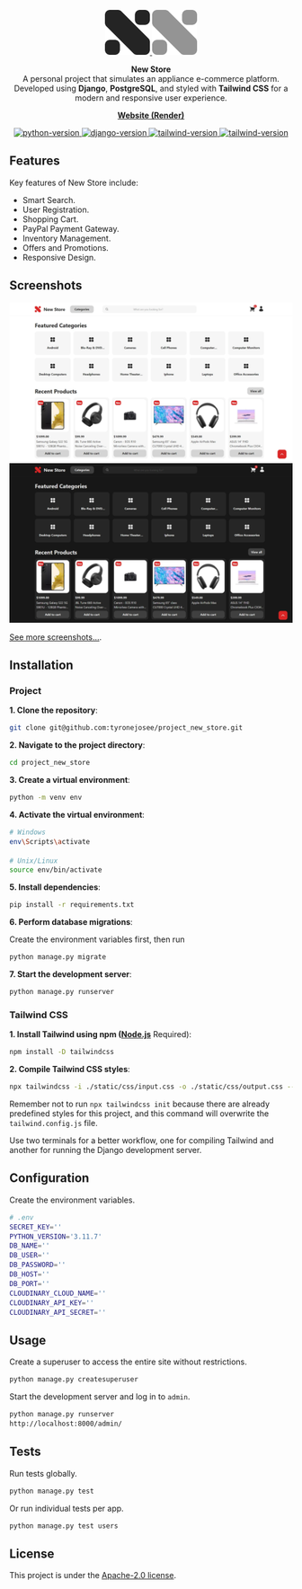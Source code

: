 <p align="center">
  <a href="https://github.com/tyronejosee/project_new_store#gh-light-mode-only" target="_blank">
    <img src="./static/img/logo_light.svg" alt="logo-light" width="80">
  </a>
  <a href="https://github.com/tyronejosee/project_new_store#gh-dark-mode-only" target="_blank">
    <img src="./static/img/logo_dark.svg" alt="logo-dark" width="80">
  </a>
</p>
<p align="center">
  <strong>New Store</strong>
  <br>
  A personal project that simulates an appliance e-commerce platform. Developed using <b>Django</b>, <b>PostgreSQL</b>, and styled with <b>Tailwind CSS</b> for a modern and responsive user experience.
<p>
<p align="center">
  <a href="https://new-store-8vlz.onrender.com/"><strong>Website (Render)</strong></a>
</p>
<p align="center">
  <a href="https://www.python.org/">
  <img src="https://img.shields.io/badge/python-3.11.3-blue" alt="python-version">
  </a>
  <a href="https://www.djangoproject.com/">
  <img src="https://img.shields.io/badge/django-4.2.4-blue" alt="django-version">
  </a>
  <a href="https://tailwindcss.com/">
  <img src="https://img.shields.io/badge/tailwindcss-3.3.2-blue" alt="tailwind-version">
  </a>
  <a href="https://nodejs.org/en">
  <img src="https://img.shields.io/badge/node-18.17.1-blue" alt="tailwind-version">
  </a>
</p>

## Features

Key features of New Store include:

- Smart Search.
- User Registration.
- Shopping Cart.
- PayPal Payment Gateway.
- Inventory Management.
- Offers and Promotions.
- Responsive Design.

## Screenshots

![Main_Light](/static/img/main_light.webp)
![Main_Dark](/static/img/main_dark.webp)

[See more screenshots...](screenshots.md).

## Installation

### Project

**1. Clone the repository**:

```bash
git clone git@github.com:tyronejosee/project_new_store.git
```

**2. Navigate to the project directory**:

```bash
cd project_new_store
```

**3. Create a virtual environment**:

```bash
python -m venv env
```

**4. Activate the virtual environment**:

```bash
# Windows
env\Scripts\activate

# Unix/Linux
source env/bin/activate
```

**5. Install dependencies**:

```bash
pip install -r requirements.txt
```

**6. Perform database migrations**:

Create the environment variables first, then run

```bash
python manage.py migrate
```


**7. Start the development server**:

```bash
python manage.py runserver
```

### Tailwind CSS

**1. Install Tailwind using npm ([Node.js](https://nodejs.org/en)** Required):

```bash
npm install -D tailwindcss
```

**2. Compile Tailwind CSS styles**:

```bash
npx tailwindcss -i ./static/css/input.css -o ./static/css/output.css --watch
```

Remember not to run `npx tailwindcss init` because there are already predefined styles for this project, and this command will overwrite the `tailwind.config.js` file.

Use two terminals for a better workflow, one for compiling Tailwind and another for running the Django development server.

## Configuration

Create the environment variables.

```bash
# .env
SECRET_KEY=''
PYTHON_VERSION='3.11.7'
DB_NAME=''
DB_USER=''
DB_PASSWORD=''
DB_HOST=''
DB_PORT=''
CLOUDINARY_CLOUD_NAME=''
CLOUDINARY_API_KEY=''
CLOUDINARY_API_SECRET=''
```

## Usage

Create a superuser to access the entire site without restrictions.

```bash
python manage.py createsuperuser
```

Start the development server and log in to `admin`.

```bash
python manage.py runserver
http://localhost:8000/admin/
```

## Tests

Run tests globally.

```bash
python manage.py test
```

Or run individual tests per app.

```bash
python manage.py test users
```

## License

This project is under the [Apache-2.0 license](https://github.com/MdRanaSarkar/main/LICENSE).
